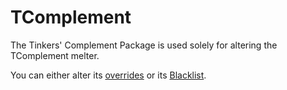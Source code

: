 # TComplement

The Tinkers' Complement Package is used solely for altering the TComplement melter.

You can either alter its [overrides](Handlers/Overrides) or its [Blacklist](Handlers/Blacklist).